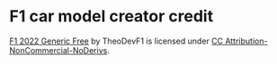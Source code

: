 # F1 car model creator credit

[F1 2022 Generic Free](https://skfb.ly/owGqW) by TheoDevF1 is licensed under [CC Attribution-NonCommercial-NoDerivs](http://creativecommons.org/licenses/by-nc-nd/4.0/).
